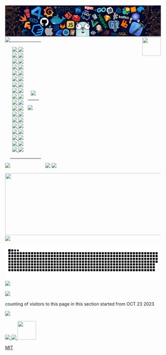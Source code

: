
<!--
**weiensong/weiensong** is a ✨ _special_ ✨ repository because its `README.md` (this file) appears on your GitHub profile.

Here are some ideas to get you started:

- 🔭 I’m currently working on ...
- 🌱 I’m currently learning ...
- 👯 I’m looking to collaborate on ...
- 🤔 I’m looking for help with ...
- 💬 Ask me about ...
- 📫 How to reach me: ...
- 😄 Pronouns: ...
- ⚡ Fun fact: ...
-->

<!-- Technology Stack 
![](./.src/header4_.png)

<p align="center">
  <img src="https://github-widgetbox.vercel.app/api/profile?username=weiensong&data=followers,repositories,stars,commits&theme=darkmode">
</p>
-->

<!-- Technology Stack -->
![](./.src/header_.png)
<a href="https://www.python.org/">
  <img src="https://techstack-generator.vercel.app/python-icon.svg" align="right" height="60" width="60" >
  <img src="https://readme-typing-svg.demolab.com?font=Fira+Code&pause=1000&color=27ADF7&center=true&vCenter=true&width=435&lines=Hi+there%2C+I'm+weiensong!;Welcome+to+my+profile!;l+enjoy+new+things!" align="left">
</a>

<table style="width:100px">
    <tr>
      <td width="50%" height="200%">
        <p>
          <!-- -----------------------------------------------------------------shields.io------------------------------------------------------------------------ -->
          <a href="https://www.python.org/">
            <picture>
              <source media="(prefers-color-scheme: dark)" srcset="https://img.shields.io/badge/-Python-%230d1117?style=flat-square&logo=python&color=%23696969"> 
              <source media="(prefers-color-scheme: light)" srcset="https://img.shields.io/badge/Python-rgb(242%2C%20242%2C%20242)?style=flat-square&logo=python">
              <img class="dark-mode"src="https://img.shields.io/badge/-Python-%230d1117?style=flat-square&logo=python&color=%23696969"/>
            </picture>
          </a>
          <a href="https://www.java.com/">
            <picture>
              <source media="(prefers-color-scheme: dark)" srcset="https://img.shields.io/badge/-Java-%230d1117?style=flat-square&logo=openjdk&color=%23696969"> 
              <source media="(prefers-color-scheme: light)" srcset="https://img.shields.io/badge/-Java-rgb(242%2C%20242%2C%20242)?style=flat-square&logo=openjdk">
              <img src="https://img.shields.io/badge/-Java-%230d1117?style=flat-square&logo=openjdk&color=&color=%23696969"/>
            </picture>
          </a>
          <a href="https://www.open-std.org/jtc1/sc22/wg14/">
            <picture>
              <source media="(prefers-color-scheme: dark)" srcset="https://img.shields.io/badge/-C-%230d1117?style=flat-square&logo=c&color=%23696969"> 
              <source media="(prefers-color-scheme: light)" srcset="https://img.shields.io/badge/-C-rgb(242%2C%20242%2C%20242)?style=flat-square&logo=c">
              <img src="https://img.shields.io/badge/-C-%230d1117?style=flat-square&logo=c&color=%23696969"/>
            </picture>
          </a>
          <a href="https://developer.apple.com/swift/">
            <picture>
              <source media="(prefers-color-scheme: dark)" srcset="https://img.shields.io/badge/-swift-%230d1117?style=flat-square&logo=swift&color=%23696969"> 
              <source media="(prefers-color-scheme: light)" srcset="https://img.shields.io/badge/-swift-rgb(242%2C%20242%2C%20242)?style=flat-square&logo=swift">
              <img src="https://img.shields.io/badge/-swift-%230d1117?style=flat-square&logo=swift&color=%23696969"/>
            </picture>
          </a>
          <a href="https://www.scala-lang.org/">
            <picture>
              <source media="(prefers-color-scheme: dark)" srcset="https://img.shields.io/badge/-Scala-%230d1117?style=flat-square&logo=scala&color=%23696969"> 
              <source media="(prefers-color-scheme: light)" srcset="https://img.shields.io/badge/-Scala-rgb(242%2C%20242%2C%20242)?style=flat-square&logo=scala">
              <img src="https://img.shields.io/badge/-Scala-%230d1117?style=flat-square&logo=scala&color=%23696969"/>
            </picture>
          </a>
          <a href="https://developer.mozilla.org/en-US/docs/Web/JavaScript">
            <picture>
              <source media="(prefers-color-scheme: dark)" srcset="https://img.shields.io/badge/-JavaScript-%230d1117?style=flat-square&logo=javascript&color=%23696969"> 
              <source media="(prefers-color-scheme: light)" srcset="https://img.shields.io/badge/-JavaScript-rgb(242%2C%20242%2C%20242)?style=flat-square&logo=javascript">
              <img src="https://img.shields.io/badge/-JavaScript-rgb(242%2C%20242%2C%20242)?style=flat-square&logo=javascript&color=%23696969"/>
            </picture>
          </a>
          <a href="https://www.r-project.org/">
            <picture href="https://www.r-project.org/">
              <source media="(prefers-color-scheme: dark)" srcset="https://img.shields.io/badge/-R-%230d1117?style=flat-square&logo=r&color=%23696969"> 
              <source media="(prefers-color-scheme: light)" srcset="https://img.shields.io/badge/-R-rgb(242%2C%20242%2C%20242)?style=flat-square&logo=r">
              <img src="https://img.shields.io/badge/-R-%230d1117?style=flat-square&logo=r&color=%23696969"/>
            </picture>
          </a>
          <a href="https://www.apple.com/macos/sonoma/">
            <picture>
              <source media="(prefers-color-scheme: dark)" srcset="https://img.shields.io/badge/-MacOS-%230d1117?style=flat-square&logo=macos&color=%23696969"> 
              <source media="(prefers-color-scheme: light)" srcset="https://img.shields.io/badge/-MacOS-rgb(242%2C%20242%2C%20242)?style=flat-square&logo=macos">
              <img src="https://img.shields.io/badge/-MacOS-%230d1117?style=flat-square&logo=macos&color=%23696969"/>
            </picture>
          </a>
          <a href="https://www.microsoft.com/">
            <picture>
              <source media="(prefers-color-scheme: dark)" srcset="https://img.shields.io/badge/-Windows-%230d1117?style=flat-square&logo=windows&color=%23696969"> 
              <source media="(prefers-color-scheme: light)" srcset="https://img.shields.io/badge/-Windows-rgb(242%2C%20242%2C%20242)?style=flat-square&logo=windows">
              <img src="https://img.shields.io/badge/-Windows-%230d1117?style=flat-square&logo=windows&color=%23696969"/>
            </picture>
          </a>
          <a href="https://www.linux.org/">
            <picture>
              <source media="(prefers-color-scheme: dark)" srcset="https://img.shields.io/badge/-Linux-%230d1117?style=flat-square&logo=linux&color=%23696969"> 
              <source media="(prefers-color-scheme: light)" srcset="https://img.shields.io/badge/-Linux-rgb(242%2C%20242%2C%20242)?style=flat-square&logo=linux">
              <img src="https://img.shields.io/badge/-Linux-%230d1117?style=flat-square&logo=linux&color=%23696969"/>
            </picture>
          </a>
          <a href="https://www.centos.org/">
            <picture>
              <source media="(prefers-color-scheme: dark)" srcset="https://img.shields.io/badge/-CentOS-%230d1117?style=flat-square&logo=centos&color=%23696969"> 
              <source media="(prefers-color-scheme: light)" srcset="https://img.shields.io/badge/-CentOS-rgb(242%2C%20242%2C%20242)?style=flat-square&logo=centos">
              <img src="https://img.shields.io/badge/-CentOS-%230d1117?style=flat-square&logo=centos&color=%23696969"/>
            </picture>
          </a>
          <a href="https://ubuntu.com/">
            <picture>
              <source media="(prefers-color-scheme: dark)" srcset="https://img.shields.io/badge/-Ubuntu-%230d1117?style=flat-square&logo=ubuntu&color=%23696969"> 
              <source media="(prefers-color-scheme: light)" srcset="https://img.shields.io/badge/-Ubuntu-rgb(242%2C%20242%2C%20242)?style=flat-square&logo=ubuntu">
              <img src="https://img.shields.io/badge/-Ubuntu-%230d1117?style=flat-square&logo=ubuntu&color=%23696969"/>
            </picture>
          </a>
          <a href="https://www.redhat.com/">
            <picture>
              <source media="(prefers-color-scheme: dark)" srcset="https://img.shields.io/badge/-RedHat-%230d1117?style=flat-square&logo=redhat&color=%23696969"> 
              <source media="(prefers-color-scheme: light)" srcset="https://img.shields.io/badge/-RedHat-rgb(242%2C%20242%2C%20242)?style=flat-square&logo=redhat">
              <img src="https://img.shields.io/badge/-RedHat-%230d1117?style=flat-square&logo=redhat&color=%23696969"/>
            </picture>
          </a>
          <a href="https://www.docker.com/">
            <picture>
              <source media="(prefers-color-scheme: dark)" srcset="https://img.shields.io/badge/-Docker-%230d1117?style=flat-square&logo=docker&color=%23696969"> 
              <source media="(prefers-color-scheme: light)" srcset="https://img.shields.io/badge/-Docker-rgb(242%2C%20242%2C%20242)?style=flat-square&logo=docker">
              <img src="https://img.shields.io/badge/-Docker-%230d1117?style=flat-square&logo=docker&color=%23696969"/>
            </picture>
          </a>
          <a href="https://hadoop.apache.org/">
            <picture>
              <source media="(prefers-color-scheme: dark)" srcset="https://img.shields.io/badge/-Apache-%230d1117?style=flat-square&logo=apache&color=%23696969"> 
              <source media="(prefers-color-scheme: light)" srcset="https://img.shields.io/badge/-Apache-rgb(242%2C%20242%2C%20242)?style=flat-square&logo=apache">
              <img src="https://img.shields.io/badge/-Apache-%230d1117?style=flat-square&logo=apache&color=%23696969"/>
            </picture>
          </a>
          <a href="https://hadoop.apache.org/">
            <picture>
              <source media="(prefers-color-scheme: dark)" srcset="https://img.shields.io/badge/-Hadoop-%230d1117?style=flat-square&logo=apachehadoop&color=%23696969"> 
              <source media="(prefers-color-scheme: light)" srcset="https://img.shields.io/badge/-Hadoop-rgb(242%2C%20242%2C%20242)?style=flat-square&logo=apachehadoop">
              <img src="https://img.shields.io/badge/-Hadoop-%230d1117?style=flat-square&logo=apachehadoop&color=%23696969"/>
            </picture>
          </a>
          <a href="https://spark.apache.org/">
            <picture>
              <source media="(prefers-color-scheme: dark)" srcset="https://img.shields.io/badge/-Spark-%230d1117?style=flat-square&logo=apachespark&color=%23696969"> 
              <source media="(prefers-color-scheme: light)" srcset="https://img.shields.io/badge/-Spark-rgb(242%2C%20242%2C%20242)?style=flat-square&logo=apachespark">
              <img src="https://img.shields.io/badge/-Spark-%230d1117?style=flat-square&logo=apachespark&color=%23696969"/>
            </picture>
          </a>
          <a href="https://hive.apache.org/">
            <picture>
              <source media="(prefers-color-scheme: dark)" srcset="https://img.shields.io/badge/-Hive-%230d1117?style=flat-square&logo=apachehive&color=%23696969"> 
              <source media="(prefers-color-scheme: light)" srcset="https://img.shields.io/badge/-Hive-rgb(242%2C%20242%2C%20242)?style=flat-square&logo=apachehive">
              <img src="https://img.shields.io/badge/-Hive-%230d1117?style=flat-square&logo=apachehive&color=%23696969"/>
            </picture>
          </a>
          <a href="https://maven.apache.org/">
            <picture>
              <source media="(prefers-color-scheme: dark)" srcset="https://img.shields.io/badge/-Maven-%230d1117?style=flat-square&logo=apachemaven&color=%23696969"> 
              <source media="(prefers-color-scheme: light)" srcset="https://img.shields.io/badge/-Maven-rgb(242%2C%20242%2C%20242)?style=flat-square&logo=apachemaven">
              <img src="https://img.shields.io/badge/-Maven-%230d1117?style=flat-square&logo=apachemaven&color=%23696969"/>
            </picture>
          </a>
          <a href="https://www.selenium.dev/">
            <picture>
              <source media="(prefers-color-scheme: dark)" srcset="https://img.shields.io/badge/-Selenium-%230d1117?style=flat-square&logo=selenium&color=%23696969"> 
              <source media="(prefers-color-scheme: light)" srcset="https://img.shields.io/badge/-Selenium-rgb(242%2C%20242%2C%20242)?style=flat-square&logo=selenium">
              <img src="https://img.shields.io/badge/-Selenium-%230d1117?style=flat-square&logo=selenium&color=%23696969"/>
            </picture>
          </a>
          <a href="https://fastapi.tiangolo.com/">
            <picture>
              <source media="(prefers-color-scheme: dark)" srcset="https://img.shields.io/badge/-FastAPI-%230d1117?style=flat-square&logo=fastapi&color=%23696969"> 
              <source media="(prefers-color-scheme: light)" srcset="https://img.shields.io/badge/-FastAPI-rgb(242%2C%20242%2C%20242)?style=flat-square&logo=fastapi">
              <img src="https://img.shields.io/badge/-FastAPI-%230d1117?style=flat-square&logo=fastapi&color=%23696969"/>
            </picture>
          </a>
          <a href="https://pandas.pydata.org/">
            <picture>
              <source media="(prefers-color-scheme: dark)" srcset="https://img.shields.io/badge/-Pandas-%230d1117?style=flat-square&logo=pandas&color=%23696969"> 
              <source media="(prefers-color-scheme: light)" srcset="https://img.shields.io/badge/-Pandas-rgb(242%2C%20242%2C%20242)?style=flat-square&logo=pandas">
              <img src="https://img.shields.io/badge/-Pandas-%230d1117?style=flat-square&logo=pandas&color=%23696969"/>
            </picture>
          </a>
          <a href="https://numpy.org/">
            <picture>
              <source media="(prefers-color-scheme: dark)" srcset="https://img.shields.io/badge/-Numpy-%230d1117?style=flat-square&logo=numpy&color=%23696969"> 
              <source media="(prefers-color-scheme: light)" srcset="https://img.shields.io/badge/-Numpy-rgb(242%2C%20242%2C%20242)?style=flat-square&logo=numpy">
              <img src="https://img.shields.io/badge/-Numpy-%230d1117?style=flat-square&logo=numpy&color=%23696969"/>
            </picture>
          </a>
          <a href="https://www.mysql.com/">
            <picture>
              <source media="(prefers-color-scheme: dark)" srcset="https://img.shields.io/badge/-MySQL-%230d1117?style=flat-square&logo=mysql&color=%23696969"> 
              <source media="(prefers-color-scheme: light)" srcset="https://img.shields.io/badge/-MySQL-rgb(242%2C%20242%2C%20242)?style=flat-square&logo=mysql">
              <img src="https://img.shields.io/badge/-MySQL-%230d1117?style=flat-square&logo=mysql&color=%23696969"/>
            </picture>
          </a>
          <a href="https://git-scm.com/">
            <picture href="https://git-scm.com/">
              <source media="(prefers-color-scheme: dark)" srcset="https://img.shields.io/badge/-Git-%230d1117?style=flat-square&logo=git&color=%23696969"> 
              <source media="(prefers-color-scheme: light)" srcset="https://img.shields.io/badge/-Git-rgb(242%2C%20242%2C%20242)?style=flat-square&logo=git">
              <img src="https://img.shields.io/badge/-Git-%230d1117?style=flat-square&logo=git&color=%23696969"/>
            </picture>
          </a>
          <a href="https://jupyter.org/">
            <picture>
              <source media="(prefers-color-scheme: dark)" srcset="https://img.shields.io/badge/-Jupyter-%230d1117?style=flat-square&logo=jupyter&color=%23696969"> 
              <source media="(prefers-color-scheme: light)" srcset="https://img.shields.io/badge/-Jupyter-rgb(242%2C%20242%2C%20242)?style=flat-square&logo=jupyter">
              <img src="https://img.shields.io/badge/-Jupyter-%230d1117?style=flat-square&logo=jupyter&color=%23696969"/>
            </picture>
          </a>
          <a href="https://html.spec.whatwg.org/multipage/">
            <picture>
              <source media="(prefers-color-scheme: dark)" srcset="https://img.shields.io/badge/-Html-%230d1117?style=flat-square&logo=html5&color=%23696969"> 
              <source media="(prefers-color-scheme: light)" srcset="https://img.shields.io/badge/-Html-rgb(242%2C%20242%2C%20242)?style=flat-square&logo=html5">
              <img src="https://img.shields.io/badge/-Html-%230d1117?style=flat-square&logo=html5&color=%23696969"/>
            </picture>
          </a>
          <a href="https://www.markdownguide.org/">
            <picture>
              <source media="(prefers-color-scheme: dark)" srcset="https://img.shields.io/badge/-Markdown-%230d1117?style=flat-square&logo=markdown&color=%23696969"> 
              <source media="(prefers-color-scheme: light)" srcset="https://img.shields.io/badge/-Markdown-rgb(242%2C%20242%2C%20242)?style=flat-square&logo=markdown">
              <img src="https://img.shields.io/badge/-Markdown-%230d1117?style=flat-square&logo=markdown&color=%23696969"/>
            </picture>
          </a>
          <a href="https://apps.microsoft.com/store/detail/windows-terminal/9N0DX20HK701">
            <picture>
              <source media="(prefers-color-scheme: dark)" srcset="https://img.shields.io/badge/-Windows Terminal-%230d1117?style=flat-square&logo=windowsterminal&color=%23696969"> 
              <source media="(prefers-color-scheme: light)" srcset="https://img.shields.io/badge/-Windows Terminal-rgb(242%2C%20242%2C%20242)?style=flat-square&logo=windowsterminal">
              <img src="https://img.shields.io/badge/-Windows Terminal-%230d1117?style=flat-square&logo=windowsterminal&color=%23696969"/>
            </picture>
          </a>
          <a href="https://echarts.apache.org/index.html">
            <picture>
              <source media="(prefers-color-scheme: dark)" srcset="https://img.shields.io/badge/-Echarts-%230d1117?style=flat-square&logo=apacheecharts&color=%23696969"> 
              <source media="(prefers-color-scheme: light)" srcset="https://img.shields.io/badge/-Echarts-rgb(242%2C%20242%2C%20242)?style=flat-square&logo=apacheecharts">
              <img src="https://img.shields.io/badge/-Echarts-%230d1117?style=flat-square&logo=apacheecharts&color=%23696969"/>
            </picture>
          </a>
          <a href="https://www.vim.org/">
            <picture>
              <source media="(prefers-color-scheme: dark)" srcset="https://img.shields.io/badge/-Vim-%230d1117?style=flat-square&logo=vim&color=%23696969"> 
              <source media="(prefers-color-scheme: light)" srcset="https://img.shields.io/badge/-Vim-rgb(242%2C%20242%2C%20242)?style=flat-square&logo=vim">
              <img src="https://img.shields.io/badge/-Vim-%230d1117?style=flat-square&logo=vim&color=%23696969"/>
            </picture>
          </a>
          <a href="https://neovim.io/">
            <picture>
              <source media="(prefers-color-scheme: dark)" srcset="https://img.shields.io/badge/-Neovim-%230d1117?style=flat-square&logo=neovim&color=%23696969"> 
              <source media="(prefers-color-scheme: light)" srcset="https://img.shields.io/badge/-Neovim-rgb(242%2C%20242%2C%20242)?style=flat-square&logo=neovim">
              <img src="https://img.shields.io/badge/-Neovim-%230d1117?style=flat-square&logo=neovim&color=%23696969"/>
            </picture>
          </a>
          <a href="https://www.lua.org/">
            <picture>
              <source media="(prefers-color-scheme: dark)" srcset="https://img.shields.io/badge/-Lua-%230d1117?style=flat-square&logo=lua&color=%23696969"> 
              <source media="(prefers-color-scheme: light)" srcset="https://img.shields.io/badge/-Lua-rgb(242%2C%20242%2C%20242)?style=flat-square&logo=lua">
              <img src="https://img.shields.io/badge/-Lua-%230d1117?style=flat-square&logo=lua&color=%23696969"/>
            </picture>
          </a>
          <a href="https://www.jetbrains.com/pycharm/">
            <picture>
              <source media="(prefers-color-scheme: dark)" srcset="https://img.shields.io/badge/-Pycharm-%230d1117?style=flat-square&logo=pycharm&color=%23696969"> 
              <source media="(prefers-color-scheme: light)" srcset="https://img.shields.io/badge/-Pycharm-rgb(242%2C%20242%2C%20242)?style=flat-square&logo=pycharm">
              <img src="https://img.shields.io/badge/-Pycharm-%230d1117?style=flat-square&logo=pycharm&color=%23696969"/>
            </picture>
          </a>
          <a href="https://www.jetbrains.com/idea/">
            <picture>
              <source media="(prefers-color-scheme: dark)" srcset="https://img.shields.io/badge/-Idea-%230d1117?style=flat-square&logo=intellijidea&color=%23696969"> 
              <source media="(prefers-color-scheme: light)" srcset="https://img.shields.io/badge/-Idea-rgb(242%2C%20242%2C%20242)?style=flat-square&logo=intellijidea">
              <img src="https://img.shields.io/badge/-Idea-%230d1117?style=flat-square&logo=intellijidea&color=%23696969"/>
            </picture>
          </a>
          <a href="https://code.visualstudio.com/">
            <picture>
              <source media="(prefers-color-scheme: dark)" srcset="https://img.shields.io/badge/-vscode-%230d1117?style=flat-square&logo=visualstudiocode&color=%23696969"> 
              <source media="(prefers-color-scheme: light)" srcset="https://img.shields.io/badge/-vscode-rgb(242%2C%20242%2C%20242)?style=flat-square&logo=visualstudiocode">
              <img src="https://img.shields.io/badge/-vscode-%230d1117?style=flat-square&logo=visualstudiocode&color=%23696969"/>
            </picture>
          </a>
        </p>
      </td>
      <td>
        <p align="center">
          <a href="https://github.com/TheAlgorithms/Python">
            <picture>
              <source media="(prefers-color-scheme: dark)" srcset="https://github-readme-stats-sigma-five.vercel.app/api/pin/?username=TheAlgorithms&repo=Python&title_color=a15619&icon_color=84628f&text_color=e6edf3&bg_color=242424&disable_animations=true" align="center" width="400"> 
              <source media="(prefers-color-scheme: light)" srcset="https://github-readme-stats-sigma-five.vercel.app/api/pin/?username=TheAlgorithms&repo=Python&disable_animations=true" align="center" width="400"> 
              <img src="https://github-readme-stats-sigma-five.vercel.app/api/pin/?username=TheAlgorithms&repo=Python&title_color=a15619&icon_color=84628f&text_color=e6edf3&bg_color=242424&disable_animations=true" align="center" width="400">
            </picture>
          </a>
          <hr> 
          <a href="https://github.com/dataease/dataease">
            <picture>
              <source media="(prefers-color-scheme: dark)" srcset="https://github-readme-stats-sigma-five.vercel.app/api/pin/?username=dataease&repo=dataease&title_color=a15619&icon_color=84628f&text_color=e6edf3&bg_color=242424&disable_animations=true" align="center" width="400"> 
              <source media="(prefers-color-scheme: light)" srcset="https://github-readme-stats-sigma-five.vercel.app/api/pin/?username=dataease&repo=dataease&disable_animations=true" align="center" width="400"> 
              <img src="https://github-readme-stats-sigma-five.vercel.app/api/pin/?username=dataease&repo=dataease&title_color=a15619&icon_color=84628f&text_color=e6edf3&bg_color=242424&disable_animations=true" align="center" width="400">
            </picture>
          </a>
        </p>
      </td>
    </tr>
</table>



<!-- statistics -->
<p>
  <picture>
    <source media="(prefers-color-scheme: dark)" srcset="https://github-readme-stats-sigma-five.vercel.app/api?username=weiensong&show_icons=true&theme=darcula&include_all_commits=true&disable_animations=true" height="180"> 
    <source media="(prefers-color-scheme: light)" srcset="https://github-readme-stats-sigma-five.vercel.app/api?username=weiensong&show_icons=true&theme=transparent&include_all_commits=true&disable_animations=true" height="180">
    <img src="https://github-readme-stats-sigma-five.vercel.app/api?username=weiensong&show_icons=true&theme=darcula&include_all_commits=true&disable_animations=true" height="180"/>
  </picture>
  
  <picture>
    <source media="(prefers-color-scheme: dark)" srcset="https://github-readme-stats.vercel.app/api/top-langs/?username=weiensong&layout=compact&theme=darcula&langs_count=20&disable_animations=true" height="180"> 
    <source media="(prefers-color-scheme: light)" srcset="https://github-readme-stats.vercel.app/api/top-langs/?username=weiensong&layout=compact&theme=transparent&langs_count=20&disable_animations=true" height="180">
    <img src="https://github-readme-stats.vercel.app/api/top-langs/?username=weiensong&layout=compact&theme=darcula&langs_count=20&disable_animations=true" height="180"/>
  </picture>
  
  <img src="https://media.giphy.com/media/v1.Y2lkPTc5MGI3NjExanptazVmdnJiY3lhYTg1Y3YxdDZvOXV4M3NhOXhtbDVwaDE3cnJ3aiZlcD12MV9pbnRlcm5hbF9naWZfYnlfaWQmY3Q9cw/hiJ9ypGI5tIKdwKoK2/giphy.gif" align="left" width="130">
</p>


<p>
  <picture>
    <source media="(prefers-color-scheme: dark)" srcset="https://github-readme-activity-graph.vercel.app/graph?username=weiensong&theme=github&bg_color=242424&include_all_commits=True&disable_animations=true" width="690" height="200"> 
    <source media="(prefers-color-scheme: light)" srcset="https://github-readme-activity-graph.vercel.app/graph?username=weiensong&theme=github&bg_color=166166166&include_all_commits=True&disable_animations=true" width="690" height="200">
    <img src="https://github-readme-activity-graph.vercel.app/graph?username=weiensong&theme=github&bg_color=242424&include_all_commits=True&disable_animations=true" width="690" height="200">
  </picture>
  <img src="https://media.giphy.com/media/8e7IQjEdnkivIk81C2/giphy.gif" width="130">
</p>

<!-- snake -->
<p>
  <picture>
    <source media="(prefers-color-scheme: dark)" srcset="https://raw.githubusercontent.com/weiensong/weiensong/output/github-contribution-grid-snake-dark.svg">
    <source media="(prefers-color-scheme: light)" srcset="https://raw.githubusercontent.com/weiensong/weiensong/output/github-contribution-grid-snake.svg">
    <img alt="github contribution grid snake animation" src="https://raw.githubusercontent.com/lxfriday/lxfriday/output/github-contribution-grid-snake.svg" width="700">
  </picture>
  <img src="https://media.giphy.com/media/l4FGrHErakgV8GRO0/giphy.gif" width="130">
</p>  

<!-- medal -->
<p>
  <picture>
    <source media="(prefers-color-scheme: dark)" srcset="https://github-profile-trophy.vercel.app/?username=weiensong&theme=gruvbox&row=1" width="690"> 
    <source media="(prefers-color-scheme: light)" srcset="https://github-profile-trophy.vercel.app/?username=weiensong&row=1" width="690">
    <img src="https://github-profile-trophy.vercel.app/?username=weiensong&theme=gruvbox&row=1" width="690">
  </picture>
</p>







counting of visitors to this page in this section started from OCT 23 2023  
  
<picture>
    <img src="https://count.getloli.com/get/@weiensong?theme=asoul">
</picture>

<p>
  <a href="https://github.com/weiensong/weiensong/issues/1">
    <picture>
      <source media="(prefers-color-scheme: dark)" srcset="https://img.shields.io/badge/-GitHub-%230d1117?style=flat-square&logo=github&color=%23696969"> 
      <source media="(prefers-color-scheme: light)" srcset="https://img.shields.io/badge/-GitHub-rgb(242%2C%20242%2C%20242)?style=flat-square&logo=github">
      <img src="https://img.shields.io/badge/-GitHub-%230d1117?style=flat-square&logo=github&color=%23696969"/>
    </picture>
  </a>
  <a href="mailto:touer0018@gmail.com">
    <picture>
      <source media="(prefers-color-scheme: dark)" srcset="https://img.shields.io/badge/-touer0018@gmail.com-%230d1117?style=flat-square&logo=gmail&color=%23696969"> 
      <source media="(prefers-color-scheme: light)" srcset="https://img.shields.io/badge/-touer0018@gmail.com-rgb(242%2C%20242%2C%20242)?style=flat-square&logo=gmail">
      <img src="https://img.shields.io/badge/-touer0018@gmail.com-%230d1117?style=flat-square&logo=gmail&color=%23696969"/>
    </picture>
  </a>
<img src="https://media.giphy.com/media/mGcNjsfWAjY5AEZNw6/giphy.gif" height="60" width="60" >
</p>

[MIT](https://github.com/weiensong/weiensong/blob/main/.universal/LICENSE)

